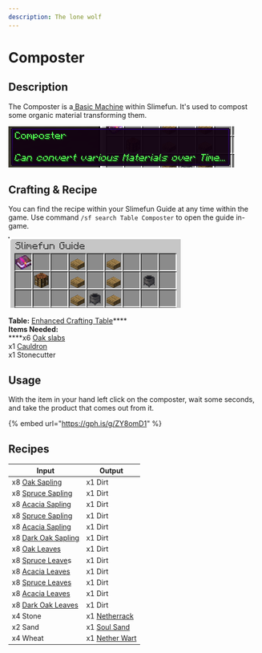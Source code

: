 ```yaml
---
description: The lone wolf
---
```


# Composter

## Description

The Composter is a[ Basic Machine](./) within Slimefun. It's used to compost some organic material transforming them.

![](<../../../.gitbook/assets/image (199).png>)

## Crafting & Recipe

You can find the recipe within your Slimefun Guide at any time within the game.  Use command `/sf search Table Composter` to open the guide in-game.

![Composter Recipe](<../../../.gitbook/assets/image (164).png>)

**Table:** [Enhanced Crafting Table](enhanced-crafting-table.md)****\
**Items Needed:**\
****x6 [Oak slabs](https://minecraft.fandom.com/wiki/Slab)\
x1 [Cauldron](https://minecraft.fandom.com/wiki/Cauldron)\
x1 Stonecutter

## Usage

With the item in your hand left click on the composter, wait some seconds, and take the product that comes out from it.

{% embed url="https://gph.is/g/ZY8omD1" %}



## Recipes

| Input                                                            | Output                                                           |
| ---------------------------------------------------------------- | ---------------------------------------------------------------- |
| x8 [Oak Sapling](https://minecraft.fandom.com/wiki/Sapling)      | x1 Dirt                                                          |
| x8 [Spruce Saplin](https://minecraft.fandom.com/wiki/Sapling)g   | x1 Dirt                                                          |
| x8 [Acacia Sapling](https://minecraft.fandom.com/wiki/Sapling)   | x1 Dirt                                                          |
| x8 [Spruce Sapling](https://minecraft.fandom.com/wiki/Sapling)   | x1 Dirt                                                          |
| x8 [Acacia Sapling](https://minecraft.fandom.com/wiki/Sapling)   | x1 Dirt                                                          |
| x8 [Dark Oak Sapling](https://minecraft.fandom.com/wiki/Sapling) | x1 Dirt                                                          |
| x8 [Oak Leaves](https://minecraft.fandom.com/wiki/Leaves)        | x1 Dirt                                                          |
| x8 [Spruce Leave](https://minecraft.fandom.com/wiki/Leaves)s     | x1 Dirt                                                          |
| x8 [Acacia Leaves](https://minecraft.fandom.com/wiki/Leaves)     | x1 Dirt                                                          |
| x8 [Spruce Leaves](https://minecraft.fandom.com/wiki/Leaves)     | x1 Dirt                                                          |
| x8 [Acacia Leaves](https://minecraft.fandom.com/wiki/Leaves)     | x1 Dirt                                                          |
| x8 [Dark Oak Leaves](https://minecraft.fandom.com/wiki/Leaves)   | x1 Dirt                                                          |
| x4 Stone                                                         | x1 [Netherrack](https://minecraft.fandom.com/wiki/Netherrack)    |
| x2 Sand                                                          | x1 [Soul Sand](https://minecraft.fandom.com/wiki/Soul\_Sand)     |
| x4 Wheat                                                         | x1 [Nether Wart](https://minecraft.fandom.com/wiki/Nether\_Wart) |
